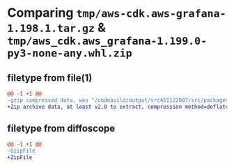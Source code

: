 # Comparing `tmp/aws-cdk.aws-grafana-1.198.1.tar.gz` & `tmp/aws_cdk.aws_grafana-1.199.0-py3-none-any.whl.zip`

## filetype from file(1)

```diff
@@ -1 +1 @@
-gzip compressed data, was "/codebuild/output/src451122087/src/packages/@aws-cdk/aws-grafana/dist/python/aws-cdk.aws-grafana-1.198.1.tar", last modified: Tue Mar 28 21:36:58 2023, max compression
+Zip archive data, at least v2.0 to extract, compression method=deflate
```

## filetype from diffoscope

```diff
@@ -1 +1 @@
-GzipFile
+ZipFile
```

